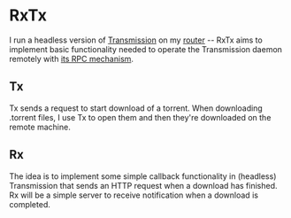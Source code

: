RxTx
====

I run a headless version of [Transmission](http://www.transmissionbt.com/) 
on my [router](http://oleg.wl500g.info/) -- RxTx aims to implement basic 
functionality needed to operate the Transmission daemon remotely with 
[its RPC mechanism](http://trac.transmissionbt.com/browser/trunk/doc/rpc-spec.txt).


Tx
--
Tx sends a request to start download of a torrent. When downloading .torrent 
files, I use Tx to open them and then they're downloaded on the remote machine.


Rx
--
The idea is to implement some simple callback functionality in (headless) 
Transmission that sends an HTTP request when a download has finished. Rx will 
be a simple server to receive notification when a download is completed.

